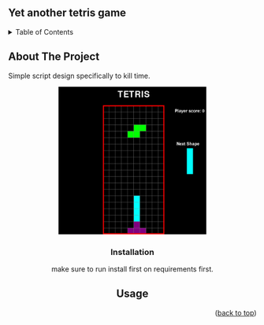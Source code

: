 ## Yet another tetris game
<!-- TABLE OF CONTENTS -->
<details>
  <summary>Table of Contents</summary>
  <ol>
    <li>
      <a href="#about-the-project">About The Project</a>
        <li><a href="#installation">Installation</a></li>
      </ul>
    </li>
    <li><a href="#usage">Usage</a></li>
  </ol>
</details>


## About The Project

Simple script design specifically to kill time.
<div align="center">
  <a href="https://github.com/foo-monkey/tetris_game/blob/master/p22.png">
    <img src="p22.png" alt="screenshot" width="300" height="300">
  </a>

### Installation

make sure to run install first on requirements first.

## Usage


<p align="right">(<a href="#readme-top">back to top</a>)</p>
